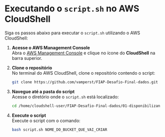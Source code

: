 # Executando o `script.sh` no AWS CloudShell

Siga os passos abaixo para executar o `script.sh` utilizando o AWS CloudShell:


1. **Acesse o AWS Management Console**  
    Abra o [AWS Management Console](https://aws.amazon.com/console/) e clique no ícone do **CloudShell** na barra superior.

2. **Clone o repositório**  
    No terminal do AWS CloudShell, clone o repositório contendo o script:
    ```bash
    git clone https://github.com/vamperst/FIAP-Desafio-Final-dados.git
    ```

3. **Navegue até a pasta do script**  
    Acesse o diretório onde o `script.sh` está localizado:
    ```bash
    cd /home/cloudshell-user/FIAP-Desafio-Final-dados/01-disponibilizando-os-dados
    ```

4. **Execute o script**  
    Execute o script com o comando:
    ```bash
    bash script.sh NOME_DO_BUCKET_QUE_VAI_CRIAR
    ```
